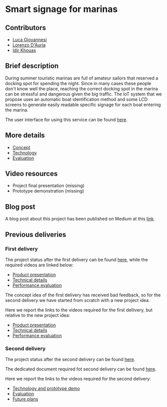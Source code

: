 # Smart signage for marinas

## Contributors

- [Luca Giovannesi](https://www.linkedin.com/in/luca-giovannesi-48680519b)
- [Lorenzo D'Auria](mailto:dauria.1918917@studenti.uniroma1.it)
- [Idir Khouas](https://www.linkedin.com/in/idir-khouas-7b9269199)

## Brief description

During summer touristic marinas are full of amateur sailors that reserved a docking spot for spending the night. Since in many cases these people don't know well the place, reaching the correct docking spot in the marina can be stressful and dangerous given the big traffic. The IoT system that we propose uses an automatic boat identification method and some LCD screens to generate easily readable specific signage for each boat entering the marina.

The user interface for using this service can be found [here](https://kernel-machine.github.io/IoTGroupProject/#/).

## More details

- [Concept](./Concept.md)
- [Technology](./Technology.md)
- [Evaluation](./Evaluation.md)

## Video resources

- Project final presentation (missing)
- Prototype demonstration (missing)

## Blog post

A blog post about this project has been published on Medium at this [link](https://luca-giovannesi.medium.com/smart-signage-for-marinas-a6a3ed7dadee).

## Previous deliveries

### First delivery

The project status after the first delivery can be found [here](https://github.com/kernel-machine/IoTGroupProject/tree/first_assignment), while the required videos are linked below:

- [Product presentation](https://youtu.be/xBoODjK8p_Q)
- [Technical details](https://youtu.be/w8znmP87peo)
- [Performance evaluation](https://youtu.be/zOJKtFecgoM)

The concept idea of the first delivery has received bad feedback, so for the second delivery we have started from scratch with a new project idea.

Here we report the links to the videos required for the first dellivery, but relative to the new project idea:

- [Product presentation](https://www.youtube.com/watch?v=dEvWLIq8EWU)
- [Technical details](https://youtu.be/lHtj5kDBaY8)
- [Performance evaluation](https://youtu.be/gAtrrPOdk4Y)

### Second delivery

The project status after the second delivery can be found [here](https://github.com/kernel-machine/IoTGroupProject/tree/second_assignment).

The dedicated document required fot second delivery can be found [here](./2nd%20delivery.md).

Here we report the links to the videos required for the second delivery:

- [Technology and prototype demo](https://youtu.be/3Wt1pBkmOxo)
- [Evaluation](https://youtu.be/7cdx_kfam0A)
- [Future plans](https://youtu.be/AGUaO2chcDI)
